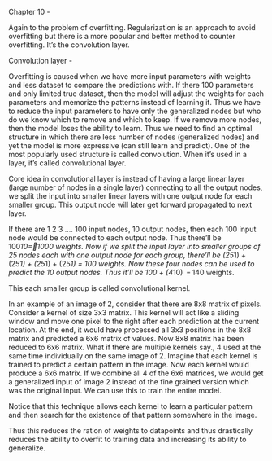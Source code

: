 Chapter 10 - 

Again to the problem of overfitting. Regularization is an approach to avoid overfitting but there is a more popular and better method to counter overfitting. It’s the convolution layer. 


Convolution layer - 

Overfitting is caused when we have more input parameters with weights and less dataset to compare the predictions with. If there 100 parameters and only limited true dataset, then the model will adjust the weights for each parameters and memorize the patterns instead of learning it. Thus we have to reduce the input parameters to have only the generalized nodes but who do we know which to remove and which to keep. If we remove more nodes, then the model loses the ability to learn. Thus we need to find an optimal structure in which there are less number of nodes (generalized nodes) and yet the model is more expressive (can still learn and predict). One of the most popularly used structure is called convolution. When it’s used in a layer, it’s called convolutional layer.

Core idea in convolutional layer is instead of having a large linear layer (large number of nodes in a single layer) connecting to all the output nodes, we split the input into smaller linear layers with one output node for each smaller group. This output node will later get forward propagated to next layer.

If there are 1 2 3 …. 100 input nodes, 10 output nodes, then each 100 input node would be connected to each output node. Thus there’ll be 100*10=1000 weights. Now if we split the input layer into smaller groups of 25 nodes each with one output node for each group, there’ll be (25*1) + (25*1) + (25*1) + (25*1) = 100 weights. Now these four nodes can be used to predict the 10 output nodes. Thus it’ll be 100 + (4*10) ‎ = 140 weights. 

This each smaller group is called convolutional kernel. 

In an example of an image of 2, consider that there are 8x8 matrix of pixels. Consider a kernel of size 3x3 matrix. This kernel will act like a sliding window and move one pixel to the right after each prediction at the current location. At the end, it would have processed all 3x3 positions in the 8x8 matrix and predicted a 6x6 matrix of values. Now 8x8 matrix has been reduced to 6x6 matrix. What if there are multiple kernels say., 4 used at the same time individually  on the same image of 2. Imagine that each kernel is trained to predict a certain pattern in the image. Now each kernel would produce a 6x6 matrix. If we combine all 4 of the 6x6 matrices, we would get a generalized input of image 2 instead of the fine grained version which was the original input. We can use this to train the entire model.

Notice that this technique allows each kernel to learn a particular pattern and then search for the existence of that pattern somewhere in the image.

Thus this reduces the ration of weights to datapoints and thus drastically reduces the ability to overfit to training data and increasing its ability to generalize.
